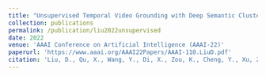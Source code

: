 ```yaml
---
title: "Unsupervised Temporal Video Grounding with Deep Semantic Clustering"
collection: publications
permalink: /publication/liu2022unsupervised
date: 2022
venue: 'AAAI Conference on Artificial Intelligence (AAAI-22)'
paperurl: 'https://www.aaai.org/AAAI22Papers/AAAI-110.LiuD.pdf'
citation: 'Liu, D., Qu, X., Wang, Y., Di, X., Zou, K., Cheng, Y., Xu, Z. and Zhou, P. (2022) “Unsupervised Temporal Video Grounding with Deep Semantic Clustering”, Proceedings of the AAAI Conference on Artificial Intelligence, 36(2), pp. 1683-1691. doi: 10.1609/aaai.v36i2.20060.'
---
```

